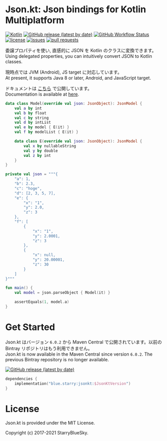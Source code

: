 # Json.kt: Json bindings for Kotlin Multiplatform
[![Kotlin](https://img.shields.io/badge/Kotlin-1.5-blue.svg)](https://kotlinlang.org)
[![GitHub release (latest by date)](https://img.shields.io/github/v/release/StarryBlueSky/Json.kt)](https://github.com/StarryBlueSky/Json.kt/releases)
[![GitHub Workflow Status](https://img.shields.io/github/workflow/status/StarryBlueSky/Json.kt/Check)](https://github.com/StarryBlueSky/Json.kt)
[![license](https://img.shields.io/github/license/StarryBlueSky/Json.kt)](https://github.com/StarryBlueSky/Json.kt/blob/master/LICENSE)
[![issues](https://img.shields.io/github/issues/StarryBlueSky/Json.kt)](https://github.com/StarryBlueSky/Json.kt/issues)
[![pull requests](https://img.shields.io/github/issues-pr/StarryBlueSky/Json.kt)](https://github.com/StarryBlueSky/Json.kt/pulls)

委譲プロパティを使い, 直感的に JSON を Kotlin のクラスに変換できます。  
Using delegated properties, you can intuitively convert JSON to Kotlin classes.

現時点では JVM (Android), JS target に対応しています。  
At present, it supports Java 8 or later, Android, and JavaScript target.

ドキュメントは [こちら](https://starrybluesky.github.io/Json.kt/jsonkt/) で公開しています。  
Documentation is available at [here](https://starrybluesky.github.io/Json.kt/jsonkt/).  


```kotlin
data class Model(override val json: JsonObject): JsonModel {
    val a by int
    val b by float
    val c by string
    val d by intList
    val e by model { E(it) }
    val f by modelList { E(it) }

    data class E(override val json: JsonObject): JsonModel {
        val x by nullableString
        val y by double
        val z by int
    }
}

private val json = """{
    "a": 1,
    "b": 2.3,
    "c": "hoge",
    "d": [2, 3, 5, 7],
    "e": {
        "x": "1",
        "y": 2.0,
        "z": 3
    },
    "f": [
        {
            "x": "1",
            "y": 2.0001,
            "z": 3
        },
        {
            "x": null,
            "y": 20.00001,
            "z": 30
        }
    ]
}"""

fun main() {
    val model = json.parseObject { Model(it) }

    assertEquals(1, model.a)
}
```

# Get Started

Json.kt はバージョン `6.0.2` から Maven Central で公開されています。以前の Bintray リポジトリはもう利用できません。  
Json.kt is now available in the Maven Central since version `6.0.2`. The previous Bintray repository is no longer available.

[![GitHub release (latest by date)](https://img.shields.io/github/v/release/StarryBlueSky/Json.kt)](https://github.com/StarryBlueSky/Json.kt/releases)

```kotlin
dependencies {
    implementation("blue.starry:jsonkt:$JsonKtVersion")
}
```

# License

Json.kt is provided under the MIT License.  

Copyright (c) 2017-2021 StarryBlueSky.
